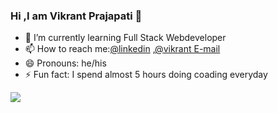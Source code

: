 ### Hi ,I am Vikrant Prajapati 👋

- 🌱 I’m currently learning  Full Stack Webdeveloper
- 📫 How to reach me:[@linkedin](https://www.linkedin.com/in/vikrant-prajapati-5888011ab/) ,[@vikrant E-mail](Vikrantmodern12@gmail.com)
- 😄 Pronouns: he/his
- ⚡ Fun fact: I spend almost 5 hours doing coading everyday
<img src="https://github-readme-stats.vercel.app/api?username=stormyvikrant&&show_icons=true&title_color=FAF9F9&icon_color=E2E9E9&text_color=33D6FF&bg_color=191819">
